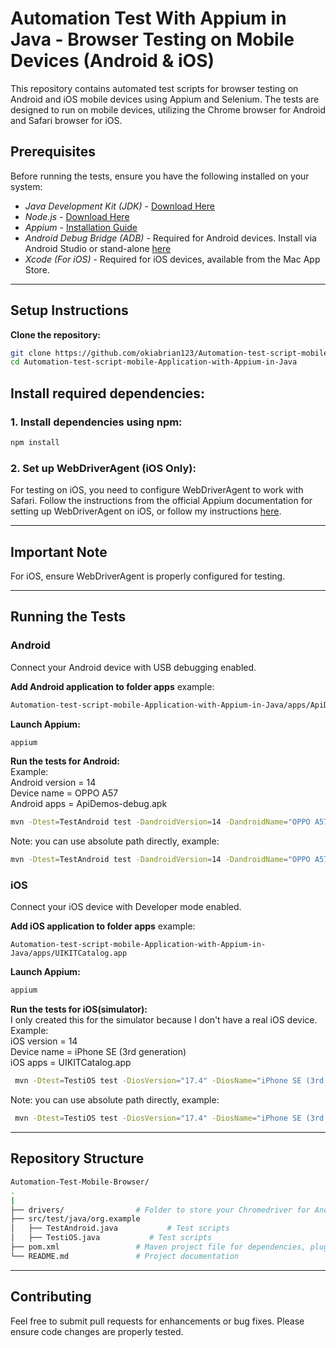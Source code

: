 # Automation Test With Appium in Java - Browser Testing on Mobile Devices (Android & iOS)
This repository contains automated test scripts for browser testing on Android and iOS mobile devices using Appium and Selenium. The tests are designed to run on mobile devices, utilizing the Chrome browser for Android and Safari browser for iOS.

## Prerequisites
Before running the tests, ensure you have the following installed on your system:
- *Java Development Kit (JDK)* - [Download Here](https://www.oracle.com/java/technologies/javase-jdk11-downloads.html)
- *Node.js* - [Download Here](https://nodejs.org/en/download/)
- *Appium* - [Installation Guide](http://appium.io/docs/en/about-appium/getting-started/?lang=en)
- *Android Debug Bridge (ADB)* - Required for Android devices. Install via Android Studio or stand-alone [here](https://developer.android.com/studio/command-line/adb)
- *Xcode (For iOS)* - Required for iOS devices, available from the Mac App Store.

------------------------------------------------------------------------------------
## Setup Instructions
**Clone the repository:**


```bash
git clone https://github.com/okiabrian123/Automation-test-script-mobile-Application-with-Appium-in-Java.git
cd Automation-test-script-mobile-Application-with-Appium-in-Java
```

## Install required dependencies:

### 1. Install dependencies using npm:
```bash
npm install
```

### 2. Set up WebDriverAgent (iOS Only):

For testing on iOS, you need to configure WebDriverAgent to work with Safari. Follow the instructions from the official Appium documentation for setting up WebDriverAgent on iOS, or follow my instructions [here](https://github.com/okiabrian123/Automation-Test-Mobile-Browser/blob/main/WebDriverAgent_Setup.md).

------------------------------------
## Important Note
For iOS, ensure WebDriverAgent is properly configured for testing.

--------------------------------------
## Running the Tests
### Android
Connect your Android device with USB debugging enabled.

**Add Android application to folder apps**
example: 
```bash
Automation-test-script-mobile-Application-with-Appium-in-Java/apps/ApiDemos-debug.apk
```
**Launch Appium:**

```bash
appium
```
**Run the tests for Android:**<br />
Example:<br />
Android version = 14<br />
Device name = OPPO A57<br />
Android apps = ApiDemos-debug.apk<br />
```bash
mvn -Dtest=TestAndroid test -DandroidVersion=14 -DandroidName="OPPO A57" -DandroidApp="ApiDemos-debug.apk"
```

Note: you can use absolute path directly, example:
```bash
mvn -Dtest=TestAndroid test -DandroidVersion=14 -DandroidName="OPPO A57" -DandroidApp="/Users/username/AutomationTest/Automation test script mobile Application/apps/ApiDemos-debug.apk"
```
### iOS
Connect your iOS device with Developer mode enabled.

**Add iOS application to folder apps**
example: 
```
Automation-test-script-mobile-Application-with-Appium-in-Java/apps/UIKITCatalog.app
```
**Launch Appium:**

```bash
appium
```
**Run the tests for iOS(simulator):**<br />
I only created this for the simulator because I don't have a real iOS device.<br />
Example:<br />
iOS version = 14<br />
Device name = iPhone SE (3rd generation)<br />
iOS apps = UIKITCatalog.app<br />

```bash
 mvn -Dtest=TestiOS test -DiosVersion="17.4" -DiosName="iPhone SE (3rd generation)" -DiosApp="UIKITCatalog.app"√
```
Note: you can use absolute path directly, example:
```bash
 mvn -Dtest=TestiOS test -DiosVersion="17.4" -DiosName="iPhone SE (3rd generation)" -DiosApp="/Users/username/AutomationTest/Automation test script mobile Application/apps/UIKITCatalog.app"
```
---------------------------------
## Repository Structure
```bash
Automation-Test-Mobile-Browser/
.
|
├── drivers/                # Folder to store your Chromedriver for Android
├── src/test/java/org.example
│   ├── TestAndroid.java           # Test scripts
│   ├── TestiOS.java           # Test scripts
├── pom.xml                 # Maven project file for dependencies, plugin and profile
└── README.md               # Project documentation
```
-------------------------------
## Contributing
Feel free to submit pull requests for enhancements or bug fixes. Please ensure code changes are properly tested.

